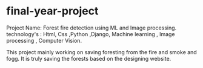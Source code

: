 # final-year-project
Project Name:  Forest fire detection using ML and Image processing.
technology's :  Html, Css ,Python ,Django, Machine learning , Image processing , Computer Vision.

This project mainly working on saving foresting from the fire and smoke and fogg. It is truly saving the forests based on the designing website.


